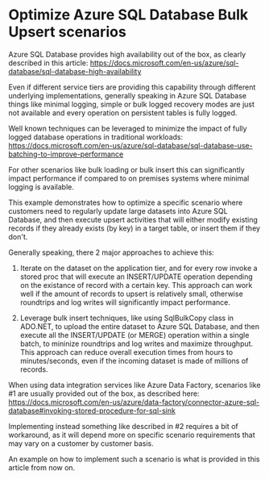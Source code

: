 # Optimize Azure SQL Database Bulk Upsert scenarios

Azure SQL Database provides high availability out of the box, as clearly described in this article: <https://docs.microsoft.com/en-us/azure/sql-database/sql-database-high-availability>

Even if different service tiers are providing  this capability through different underlying implementations, generally speaking in Azure SQL Database things like minimal logging, simple or bulk logged recovery modes are just not available and every operation on persistent tables is fully logged.

Well known techniques can be leveraged to minimize the impact of fully logged database operations in traditional workloads: <https://docs.microsoft.com/en-us/azure/sql-database/sql-database-use-batching-to-improve-performance>

For other scenarios like bulk loading or bulk insert this can significantly impact performance if compared to on premises systems where minimal logging is available. 

This example demonstrates how to optimize a specific scenario where customers need to regularly update large datasets into Azure SQL Database, and then execute upsert activities that will either modify existing records if they already exists (by key) in a target table, or insert them if they don't.

Generally speaking, there 2 major approaches to achieve this:

1) Iterate on the dataset on the application tier, and for every row invoke a stored proc that will execute an INSERT/UPDATE operation depending on the existance of record with a certain key. This approach can work well if the amount of records to upsert is relatively small, otherwise roundtrips and log writes will significantly impact performance.

2) Leverage bulk insert techniques, like using SqlBulkCopy class in ADO.NET, to upload the entire dataset to Azure SQL Database, and then execute all the INSERT/UPDATE (or MERGE) operation within a single batch, to mininize roundtrips and log writes and maximize throughput. This approach can reduce overall execution times from hours to minutes/seconds, even if the incoming dataset is made of millions of records.

When using data integration services like Azure Data Factory, scenarios like #1 are usually provided out of the box, as described here: <https://docs.microsoft.com/en-us/azure/data-factory/connector-azure-sql-database#invoking-stored-procedure-for-sql-sink>

Implementing instead something like described in #2 requires a bit of workaround, as it will depend more on specific scenario requirements that may vary on a customer by customer basis.

An example on how to implement such a scenario is what is provided in this article from now on.

